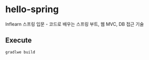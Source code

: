 # hello-spring
Inflearn 스프링 입문 - 코드로 배우는 스프링 부트, 웹 MVC, DB 접근 기술

## Execute
 
``` bash
gradlwe build
```

